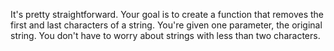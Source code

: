 It's pretty straightforward. Your goal is to create a function that removes the first and last characters of a string. You're given one parameter, the original string. You don't have to worry about strings with less than two characters.

